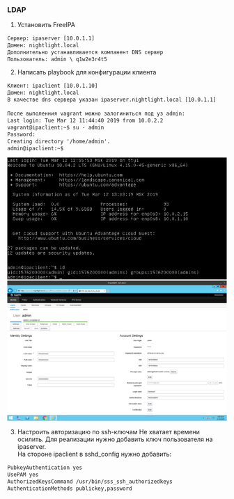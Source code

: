 ### LDAP

1. Установить FreeIPA
```
Сервер: ipaserver [10.0.1.1]
Домен: nightlight.local
Дополнительно устанавливается компанент DNS сервер
Пользователь: admin \ q1w2e3r4t5
```
2. Написать playbook для конфигурации клиента

```
Клиент: ipaclient [10.0.1.10]
Домен: nightlight.local
В качестве dns сервера указан ipaserver.nightlight.local [10.0.1.1]

После выполенния vagrant можно залогиниться под уз admin:
Last login: Tue Mar 12 11:44:40 2019 from 10.0.2.2
vagrant@ipaclient:~$ su - admin
Password: 
Creating directory '/home/admin'.
admin@ipaclient:~$ 
```
![](ipaclient.png?raw=true) <br>
![](web.png?raw=true) <br>

3. Настроить авторизацию по ssh-ключам
Не хватает времени осилить. Для реализации нужно добавить ключ пользователя на ipaserver. <br>
На стороне ipaclient в sshd_config нужно добавить:<br>
```
PubkeyAuthentication yes
UsePAM yes
AuthorizedKeysCommand /usr/bin/sss_ssh_authorizedkeys
AuthenticationMethods publickey,password
```